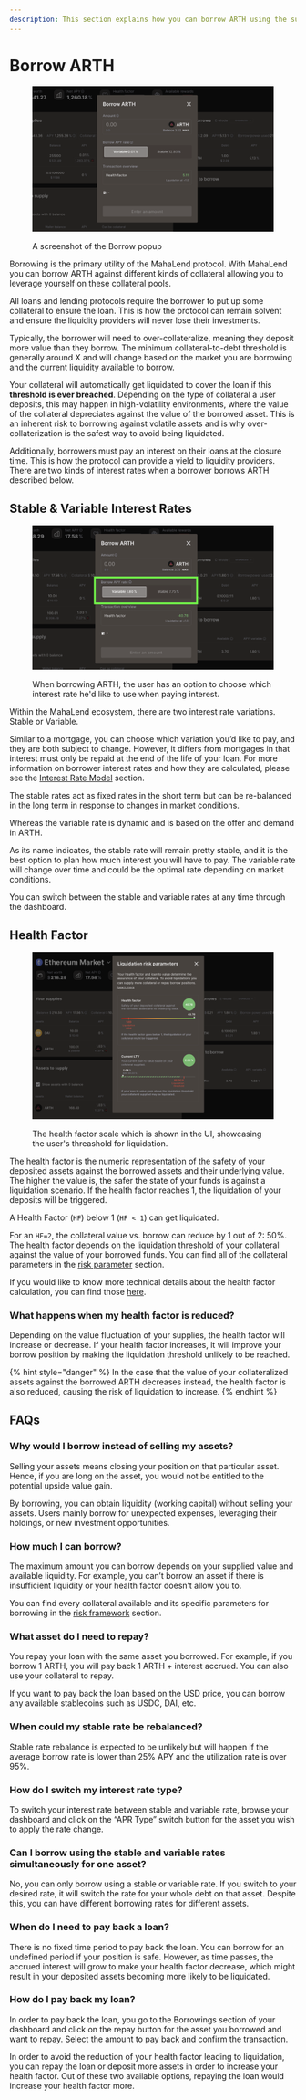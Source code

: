```yaml
---
description: This section explains how you can borrow ARTH using the supplied collateral
---
```


# Borrow ARTH

<figure><img src="../.gitbook/assets/image (3).png" alt=""><figcaption><p>A screenshot of the Borrow popup</p></figcaption></figure>

Borrowing is the primary utility of the MahaLend protocol. With MahaLend you can borrow ARTH against different kinds of collateral allowing you to leverage yourself on these collateral pools.

All loans and lending protocols require the borrower to put up some collateral to ensure the loan. This is how the protocol can remain solvent and ensure the liquidity providers will never lose their investments.&#x20;

Typically, the borrower will need to over-collateralize, meaning they deposit more value than they borrow. The minimum collateral-to-debt threshold is generally around X and will change based on the market you are borrowing and the current liquidity available to borrow. &#x20;

Your collateral will automatically get liquidated to cover the loan if this **threshold is ever breached**. Depending on the type of collateral a user deposits, this may happen in high-volatility environments, where the value of the collateral depreciates against the value of the borrowed asset. This is an inherent risk to borrowing against volatile assets and is why over-collaterization is the safest way to avoid being liquidated.&#x20;

Additionally, borrowers must pay an interest on their loans at the closure time. This is how the protocol can provide a yield to liquidity providers. There are two kinds of interest rates when a borrower borrows ARTH described below.

## Stable & Variable Interest Rates

<figure><img src="../.gitbook/assets/image (1) (4).png" alt=""><figcaption><p>When borrowing ARTH, the user has an option to choose which interest rate he'd like to use when paying interest.</p></figcaption></figure>

Within the MahaLend ecosystem, there are two interest rate variations. Stable or Variable.&#x20;

Similar to a mortgage, you can choose which variation you’d like to pay, and they are both subject to change. However, it differs from mortgages in that interest must only be repaid at the end of the life of your loan. For more information on borrower interest rates and how they are calculated, please see the [Interest Rate Model](../risks/interest-rate-model.md) section.

The stable rates act as fixed rates in the short term but can be re-balanced in the long term in response to changes in market conditions.&#x20;

Whereas the variable rate is dynamic and is based on the offer and demand in ARTH.&#x20;

As its name indicates, the stable rate will remain pretty stable, and it is the best option to plan how much interest you will have to pay. The variable rate will change over time and could be the optimal rate depending on market conditions.&#x20;

You can switch between the stable and variable rates at any time through the dashboard.

## Health Factor

<figure><img src="../.gitbook/assets/image.png" alt=""><figcaption><p>The health factor scale which is shown in the UI, showcasing the user's threashold for liquidation.</p></figcaption></figure>

The health factor is the numeric representation of the safety of your deposited assets against the borrowed assets and their underlying value. The higher the value is, the safer the state of your funds is against a liquidation scenario. If the health factor reaches 1, the liquidation of your deposits will be triggered.&#x20;

A Health Factor (`HF`) below 1 (`HF < 1`) can get liquidated.&#x20;

For an `HF=2`, the collateral value vs. borrow can reduce by 1 out of 2: 50%. The health factor depends on the liquidation threshold of your collateral against the value of your borrowed funds. You can find all of the collateral parameters in the [risk parameter](../risk/risk-framework.md#health-factor) section.&#x20;

If you would like to know more technical details about the health factor calculation, you can find those [here](../risk/risk-framework.md#health-factor).

### What happens when my health factor is reduced?

Depending on the value fluctuation of your supplies, the health factor will increase or decrease. If your health factor increases, it will improve your borrow position by making the liquidation threshold unlikely to be reached.&#x20;

{% hint style="danger" %}
In the case that the value of your collateralized assets against the borrowed ARTH decreases instead, the health factor is also reduced, causing the risk of liquidation to increase.
{% endhint %}

## FAQs

### Why would I borrow instead of selling my assets?

Selling your assets means closing your position on that particular asset. Hence, if you are long on the asset, you would not be entitled to the potential upside value gain.&#x20;

By borrowing, you can obtain liquidity (working capital) without selling your assets. Users mainly borrow for unexpected expenses, leveraging their holdings, or new investment opportunities.

### How much I can borrow?

The maximum amount you can borrow depends on your supplied value and available liquidity. For example, you can’t borrow an asset if there is insufficient liquidity or your health factor doesn’t allow you to.&#x20;

You can find every collateral available and its specific parameters for borrowing in the [risk framework](../risk/risk-framework.md) section.

### What asset do I need to repay?

You repay your loan with the same asset you borrowed. For example, if you borrow 1 ARTH, you will pay back 1 ARTH + interest accrued. You can also use your collateral to repay.&#x20;

If you want to pay back the loan based on the USD price, you can borrow any available stablecoins such as USDC, DAI, etc.

### When could my stable rate be rebalanced?

Stable rate rebalance is expected to be unlikely but will happen if the average borrow rate is lower than 25% APY and the utilization rate is over 95%.

### How do I switch my interest rate type?

To switch your interest rate between stable and variable rate, browse your dashboard and click on the “APR Type” switch button for the asset you wish to apply the rate change.

### Can I borrow using the stable and variable rates simultaneously for one asset?

No, you can only borrow using a stable or variable rate. If you switch to your desired rate, it will switch the rate for your whole debt on that asset. Despite this, you can have different borrowing rates for different assets.

### When do I need to pay back a loan?

There is no fixed time period to pay back the loan. You can borrow for an undefined period if your position is safe. However, as time passes, the accrued interest will grow to make your health factor decrease, which might result in your deposited assets becoming more likely to be liquidated.

### How do I pay back my loan?

In order to pay back the loan, you go to the Borrowings section of your dashboard and click on the repay button for the asset you borrowed and want to repay. Select the amount to pay back and confirm the transaction.

In order to avoid the reduction of your health factor leading to liquidation, you can repay the loan or deposit more assets in order to increase your health factor. Out of these two available options, repaying the loan would increase your health factor more.
